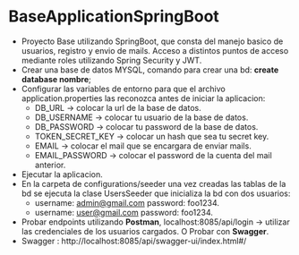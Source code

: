 # BaseApplicationSpringBoot

* Proyecto Base utilizando SpringBoot, que consta del manejo basico de usuarios, registro y envio de mails. Acceso a distintos puntos de acceso mediante roles utilizando Spring Security y JWT.
* Crear una base de datos MYSQL, comando para crear una bd: **create database nombre**;
* Configurar las variables de entorno para que el archivo application.properties las reconozca antes de iniciar la aplicacion:
  * DB_URL -> colocar la url de la base de datos.
  * DB_USERNAME -> colocar tu usuario de la base de datos.
  * DB_PASSWORD -> colocar tu password de la base de datos.
  * TOKEN_SECRET_KEY -> colocar un hash que sea tu secret key.
  * EMAIL -> colocar el mail que se encargara de enviar mails.
  * EMAIL_PASSWORD -> colocar el password de la cuenta del mail anterior.
* Ejecutar la aplicacion.
* En la carpeta de configurations/seeder una vez creadas las tablas de la bd se ejecuta la clase UsersSeeder que inicializa la bd con dos usuarios:
  * username: admin@gmail.com password: foo1234.
  * username: user@gmail.com password: foo1234.
* Probar endpoints utilizando **Postman**, localhost:8085/api/login -> utilizar las credenciales de los usuarios cargados. O Probar con **Swagger**. 
* Swagger : http://localhost:8085/api/swagger-ui/index.html#/
